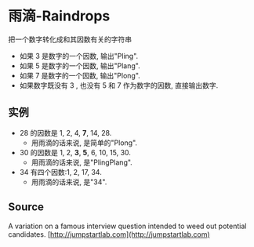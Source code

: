 # 雨滴-Raindrops

把一个数字转化成和其因数有关的字符串

- 如果 3 是数字的一个因数, 输出"Pling".
- 如果 5 是数字的一个因数, 输出"Plang".
- 如果 7 是数字的一个因数, 输出"Plong".
- 如果数字既没有 3 , 也没有 5 和 7 作为数字的因数, 直接输出数字.

## 实例

- 28 的因数是 1, 2, 4, **7**, 14, 28.
  - 用雨滴的话来说, 是简单的"Plong".
- 30 的因数是 1, 2, **3**, **5**, 6, 10, 15, 30.
  - 用雨滴的话来说, 是"PlingPlang".
- 34 有四个因数:1, 2, 17, 34.
  - 用雨滴的话来说, 是"34".
  
## Source

A variation on a famous interview question intended to weed out potential candidates. [http://jumpstartlab.com](http://jumpstartlab.com)
